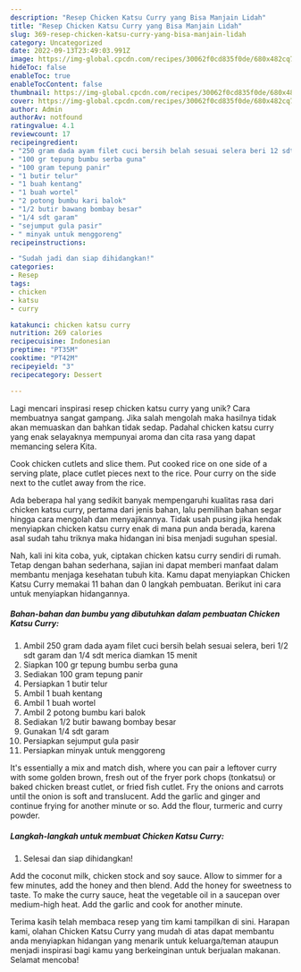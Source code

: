 ```yaml
---
description: "Resep Chicken Katsu Curry yang Bisa Manjain Lidah"
title: "Resep Chicken Katsu Curry yang Bisa Manjain Lidah"
slug: 369-resep-chicken-katsu-curry-yang-bisa-manjain-lidah
category: Uncategorized
date: 2022-09-13T23:49:03.991Z
image: https://img-global.cpcdn.com/recipes/30062f0cd835f0de/680x482cq70/chicken-katsu-curry-foto-resep-utama.jpg
hideToc: false
enableToc: true
enableTocContent: false
thumbnail: https://img-global.cpcdn.com/recipes/30062f0cd835f0de/680x482cq70/chicken-katsu-curry-foto-resep-utama.jpg
cover: https://img-global.cpcdn.com/recipes/30062f0cd835f0de/680x482cq70/chicken-katsu-curry-foto-resep-utama.jpg
author: Admin
authorAv: notfound
ratingvalue: 4.1
reviewcount: 17
recipeingredient:
- "250 gram dada ayam filet cuci bersih belah sesuai selera beri 12 sdt garam dan 14 sdt merica diamkan 15 menit"
- "100 gr tepung bumbu serba guna"
- "100 gram tepung panir"
- "1 butir telur"
- "1 buah kentang"
- "1 buah wortel"
- "2 potong bumbu kari balok"
- "1/2 butir bawang bombay besar"
- "1/4 sdt garam"
- "sejumput gula pasir"
- " minyak untuk menggoreng"
recipeinstructions:

- "Sudah jadi dan siap dihidangkan!"
categories:
- Resep
tags:
- chicken
- katsu
- curry

katakunci: chicken katsu curry 
nutrition: 269 calories
recipecuisine: Indonesian
preptime: "PT35M"
cooktime: "PT42M"
recipeyield: "3"
recipecategory: Dessert

---
```





Lagi mencari inspirasi resep chicken katsu curry yang unik? Cara membuatnya sangat gampang. Jika salah mengolah maka hasilnya tidak akan memuaskan dan bahkan tidak sedap. Padahal chicken katsu curry yang enak selayaknya mempunyai aroma dan cita rasa yang dapat memancing selera Kita.





Cook chicken cutlets and slice them. Put cooked rice on one side of a serving plate, place cutlet pieces next to the rice. Pour curry on the side next to the cutlet away from the rice.

Ada beberapa hal yang sedikit banyak mempengaruhi kualitas rasa dari chicken katsu curry, pertama dari jenis bahan, lalu pemilihan bahan segar hingga cara mengolah dan menyajikannya. Tidak usah pusing jika hendak menyiapkan chicken katsu curry enak di mana pun anda berada, karena asal sudah tahu triknya maka hidangan ini bisa menjadi suguhan spesial.






Nah, kali ini kita coba, yuk, ciptakan chicken katsu curry sendiri di rumah. Tetap dengan bahan sederhana, sajian ini dapat memberi manfaat dalam membantu menjaga kesehatan tubuh kita. Kamu dapat menyiapkan Chicken Katsu Curry memakai 11 bahan dan 0 langkah pembuatan. Berikut ini cara untuk menyiapkan hidangannya.

<!--inarticleads1-->

##### Bahan-bahan dan bumbu yang dibutuhkan dalam pembuatan Chicken Katsu Curry:

1. Ambil 250 gram dada ayam filet cuci bersih belah sesuai selera, beri 1/2 sdt garam dan 1/4 sdt merica diamkan 15 menit
1. Siapkan 100 gr tepung bumbu serba guna
1. Sediakan 100 gram tepung panir
1. Persiapkan 1 butir telur
1. Ambil 1 buah kentang
1. Ambil 1 buah wortel
1. Ambil 2 potong bumbu kari balok
1. Sediakan 1/2 butir bawang bombay besar
1. Gunakan 1/4 sdt garam
1. Persiapkan sejumput gula pasir
1. Persiapkan  minyak untuk menggoreng


It&#39;s essentially a mix and match dish, where you can pair a leftover curry with some golden brown, fresh out of the fryer pork chops (tonkatsu) or baked chicken breast cutlet, or fried fish cutlet. Fry the onions and carrots until the onion is soft and translucent. Add the garlic and ginger and continue frying for another minute or so. Add the flour, turmeric and curry powder. 

<!--inarticleads2-->

##### Langkah-langkah untuk membuat Chicken Katsu Curry:


1. Selesai dan siap dihidangkan!

Add the coconut milk, chicken stock and soy sauce. Allow to simmer for a few minutes, add the honey and then blend. Add the honey for sweetness to taste. To make the curry sauce, heat the vegetable oil in a saucepan over medium-high heat. Add the garlic and cook for another minute. 

Terima kasih telah membaca resep yang tim kami tampilkan di sini. Harapan kami, olahan Chicken Katsu Curry yang mudah di atas dapat membantu anda menyiapkan hidangan yang menarik untuk keluarga/teman ataupun menjadi inspirasi bagi kamu yang berkeinginan untuk berjualan makanan. Selamat mencoba!
